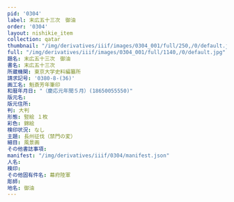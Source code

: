 ```yaml
---
pid: '0304'
label: 末広五十三次　御油
order: '0304'
layout: nishikie_item
collection: qatar
thumbnail: "/img/derivatives/iiif/images/0304_001/full/250,/0/default.jpg"
full: "/img/derivatives/iiif/images/0304_001/full/1140,/0/default.jpg"
題名: 末広五十三次　御油
書名: 末広五十三次
所蔵機関: 東京大学史料編纂所
請求記号: '0380-8-(36)'
画工名: 魁斎芳年筆印
和暦年月日: "（慶応元年閏５月）(18650055550)"
版元名: 
版元住所: 
判: 大判
形態: 竪絵 １枚
彩色: 錦絵
検印状況: なし
主題: 長州征伐（禁門の変）
細目: 風景画
その他書誌事項: 
manifest: "/img/derivatives/iiif/0304/manifest.json"
人名: 
検印: 
その他固有件名: 幕府陸軍
彫師: 
地名: 御油
---
```

